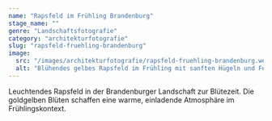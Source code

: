 ```yaml
---
name: "Rapsfeld im Frühling Brandenburg"
stage_name: ""
genre: "Landschaftsfotografie"
category: "architekturfotografie"
slug: "rapsfeld-fruehling-brandenburg"
image:
  src: "/images/architekturfotografie/rapsfeld-fruehling-brandenburg.webp"
  alt: "Blühendes gelbes Rapsfeld im Frühling mit sanften Hügeln und Feldweg"
---
```


Leuchtendes Rapsfeld in der Brandenburger Landschaft zur Blütezeit. Die goldgelben Blüten schaffen eine warme, einladende Atmosphäre im Frühlingskontext.